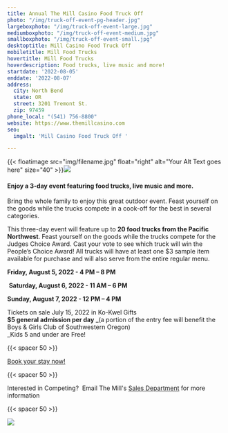 ```yaml
---
title: Annual The Mill Casino Food Truck Off
photo: "/img/truck-off-event-pg-header.jpg"
largeboxphoto: "/img/truck-off-event-large.jpg"
mediumboxphoto: "/img/truck-off-event-medium.jpg"
smallboxphoto: "/img/truck-off-event-small.jpg"
desktoptitle: Mill Casino Food Truck Off
mobiletitle: Mill Food Trucks
hovertitle: Mill Food Trucks
hoverdescription: Food trucks, live music and more!
startdate: '2022-08-05'
enddate: '2022-08-07'
address:
  city: North Bend
  state: OR
  street: 3201 Tremont St.
  zip: 97459
phone_local: "(541) 756-8800"
website: https://www.themillcasino.com
seo:
  imgalt: 'Mill Casino Food Truck Off '

---
```

{{< floatimage src="img/filename.jpg" float="right" alt="Your Alt Text goes here" size="40" >}}![](/img/food_truck_off_fb-hat.jpg)

#### **Enjoy a 3-day event featuring food trucks, live music and more.**

Bring the whole family to enjoy this great outdoor event. Feast yourself on the goods while the trucks compete in a cook-off for the best in several categories.

This three-day event will feature up to **20 food trucks from the Pacific Northwest**. Feast yourself on the goods while the trucks compete for the Judges Choice Award. Cast your vote to see which truck will win the People’s Choice Award! All trucks will have at least one $3 sample item available for purchase and will also serve from the entire regular menu.

**Friday, August 5, 2022 - 4 PM – 8 PM**

 **Saturday, August 6, 2022 - 11 AM – 6 PM** 

**Sunday, August 7, 2022 - 12 PM – 4 PM**

Tickets on sale July 15, 2022 in Ko-Kwel Gifts   
**$5 general admission per day** _(a portion of the entry fee will benefit the Boys & Girls Club of Southwestern Oregon)  
_Kids 5 and under are Free!

{{< spacer 50 >}}

[Book your stay now!]()

{{< spacer 50 >}}

Interested in Competing?  Email The Mill's [Sales Department](mailto:salesdept@themillcasino.com) for more information

{{< spacer 50 >}}

![](/img/1708_food_truck_off_web850.jpg)